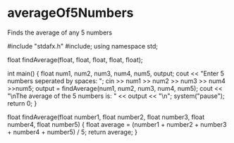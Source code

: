 # averageOf5Numbers
Finds the average of any 5 numbers

#include "stdafx.h"
#include<iostream>;
using namespace std;

float findAverage(float, float, float, float, float);

int main()
{
	float num1, num2, num3, num4, num5, output;
	cout << "Enter 5 numbers seperated by spaces: ";
	cin >> num1 >> num2 >> num3 >> num4 >>num5;
	output = findAverage(num1, num2, num3, num4, num5);
	cout << "\nThe average of the 5 numbers is: " << output << "\n";
	system("pause");
    return 0;
}

float findAverage(float number1, float number2, float number3, float number4, float number5)
{
	float average = (number1 + number2 + number3 + number4 + number5) / 5;
	return average;
}

